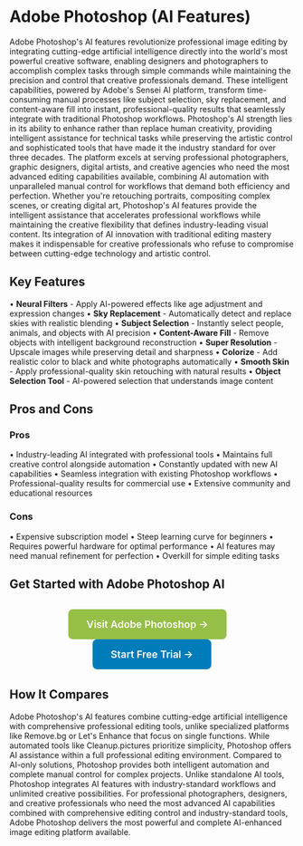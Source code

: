 # Adobe Photoshop (AI Features)

Adobe Photoshop's AI features revolutionize professional image editing by integrating cutting-edge artificial intelligence directly into the world's most powerful creative software, enabling designers and photographers to accomplish complex tasks through simple commands while maintaining the precision and control that creative professionals demand. These intelligent capabilities, powered by Adobe's Sensei AI platform, transform time-consuming manual processes like subject selection, sky replacement, and content-aware fill into instant, professional-quality results that seamlessly integrate with traditional Photoshop workflows. Photoshop's AI strength lies in its ability to enhance rather than replace human creativity, providing intelligent assistance for technical tasks while preserving the artistic control and sophisticated tools that have made it the industry standard for over three decades. The platform excels at serving professional photographers, graphic designers, digital artists, and creative agencies who need the most advanced editing capabilities available, combining AI automation with unparalleled manual control for workflows that demand both efficiency and perfection. Whether you're retouching portraits, compositing complex scenes, or creating digital art, Photoshop's AI features provide the intelligent assistance that accelerates professional workflows while maintaining the creative flexibility that defines industry-leading visual content. Its integration of AI innovation with traditional editing mastery makes it indispensable for creative professionals who refuse to compromise between cutting-edge technology and artistic control.

## Key Features

• **Neural Filters** - Apply AI-powered effects like age adjustment and expression changes
• **Sky Replacement** - Automatically detect and replace skies with realistic blending
• **Subject Selection** - Instantly select people, animals, and objects with AI precision
• **Content-Aware Fill** - Remove objects with intelligent background reconstruction
• **Super Resolution** - Upscale images while preserving detail and sharpness
• **Colorize** - Add realistic color to black and white photographs automatically
• **Smooth Skin** - Apply professional-quality skin retouching with natural results
• **Object Selection Tool** - AI-powered selection that understands image content

## Pros and Cons

### Pros
• Industry-leading AI integrated with professional tools
• Maintains full creative control alongside automation
• Constantly updated with new AI capabilities
• Seamless integration with existing Photoshop workflows
• Professional-quality results for commercial use
• Extensive community and educational resources

### Cons
• Expensive subscription model
• Steep learning curve for beginners
• Requires powerful hardware for optimal performance
• AI features may need manual refinement for perfection
• Overkill for simple editing tasks

## Get Started with Adobe Photoshop AI

<div style="text-align: center; margin: 2rem 0;">
  <a href="https://www.adobe.com/products/photoshop.html" target="_blank" rel="noopener noreferrer" style="display: inline-block; background: #96BF47; color: white; padding: 1rem 2rem; text-decoration: none; border-radius: 8px; font-weight: 600; font-size: 1.1rem; margin-right: 1rem;">Visit Adobe Photoshop →</a>
  <a href="https://www.adobe.com/creativecloud/plans.html" target="_blank" rel="noopener noreferrer" style="display: inline-block; background: #007cba; color: white; padding: 1rem 2rem; text-decoration: none; border-radius: 8px; font-weight: 600; font-size: 1.1rem;">Start Free Trial →</a>
</div>

## How It Compares

Adobe Photoshop's AI features combine cutting-edge artificial intelligence with comprehensive professional editing tools, unlike specialized platforms like Remove.bg or Let's Enhance that focus on single functions. While automated tools like Cleanup.pictures prioritize simplicity, Photoshop offers AI assistance within a full professional editing environment. Compared to AI-only solutions, Photoshop provides both intelligent automation and complete manual control for complex projects. Unlike standalone AI tools, Photoshop integrates AI features with industry-standard workflows and unlimited creative possibilities. For professional photographers, designers, and creative professionals who need the most advanced AI capabilities combined with comprehensive editing control and industry-standard tools, Adobe Photoshop delivers the most powerful and complete AI-enhanced image editing platform available.